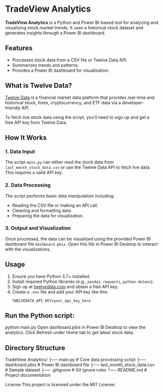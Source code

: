 # TradeView Analytics

**TradeView Analytics** is a Python and Power BI-based tool for analyzing and visualizing stock market trends. 
It uses a historical stock dataset and generates insights through a Power BI dashboard.

## Features

- Processes stock data from a CSV file or Twelve Data API.
- Summarizes trends and patterns.
- Provides a Power BI dashboard for visualization.

## What is Twelve Data?

[Twelve Data](https://twelvedata.com/) is a financial market data platform that provides real-time and historical stock, forex, cryptocurrency, and ETF data via a developer-friendly API.

To fetch live stock data using the script, you'll need to sign up and get a free API key from Twelve Data.

## How It Works

### 1. Data Input

The script `main.py` can either read the stock data from `last_month_stock_data.csv` or use the Twelve Data API to fetch live data. This requires a valid API key.

### 2. Data Processing

The script performs basic data manipulation including:

- Reading the CSV file or making an API call.
- Cleaning and formatting data.
- Preparing the data for visualization.

### 3. Output and Visualization

Once processed, the data can be visualized using the provided Power BI dashboard file `dashboard.pbix`. 
Open this file in Power BI Desktop to interact with the visualizations.

## Usage

1. Ensure you have Python 3.7+ installed.
2. Install required Python libraries (e.g., `pandas`, `requests`, `python-dotenv`).
3. Sign up at [twelvedata.com](https://twelvedata.com/) and obtain a free API key.
4. Create a `.env` file and add your API key like this:
   ```env
   TWELVEDATA_API_KEY=your_api_key_here
   
## Run the Python script:
python main.py
Open dashboard.pbix in Power BI Desktop to view the analytics.
Click Refresh under Home tab to get latest stock data.

## Directory Structure

TradeView Analytics/
├── main.py                      # Core data processing script
├── dashboard.pbix               # Power BI dashboard file
├── last_month_stock_data.csv    # Sample dataset
├── .gitignore                   # Git ignore rules
└── README.md                    # Project documentation

License
This project is licensed under the MIT License.
